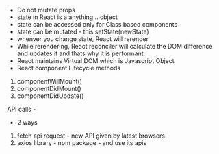 - Do not mutate props 
- state in React is a anything .. object
- state can be accessed only for Class based components
- state can be mutated - this.setState(newState)
- whenver you change state, React will rerender 
- While rerendering, React reconciler will calculate the DOM difference and updates it and thats why it is performant.
- React maintains Virtual DOM which is Javascript Object
- React component Lifecycle methods

1. componentWillMount()
2. componentDidMount()
3. componentDidUpdate()


API calls -

- 2 ways
1. fetch api request - new API given by latest browsers
2. axios library - npm package - and use its apis